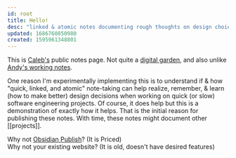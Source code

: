 ```yaml
---
id: root
title: Hello!
desc: "linked & atomic notes documenting rough thoughts on design choice in projects"
updated: 1686760850980
created: 1595961348801
---
```


This is [Caleb's](https://caleb-x0.netlify.app/) public notes page. Not quite a [digital garden](https://github.com/MaggieAppleton/digital-gardeners), and also unlike [Andy's working notes](https://notes.andymatuschak.org/About_these_notes).

One reason I'm experimentally implementing this is to understand if & how "quick, linked, and atomic" note-taking can help realize, remember, & learn (how to make better) design decisions when working on quick (or slow) software engineering projects. Of course, it does help but this is a demonstration of exactly how it helps. That is the initial reason for publishing these notes. With time, these notes might document other [[projects]].

Why not [Obsidian Publish](https://obsidian.md/publish)? (It is Priced)  
Why not your existing website? (It is old, doesn't have desired features)
